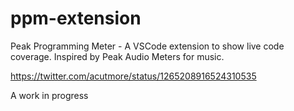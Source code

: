 # ppm-extension

Peak Programming Meter - A VSCode extension to show live code coverage. Inspired by Peak Audio Meters for music.

https://twitter.com/acutmore/status/1265208916524310535

A work in progress
